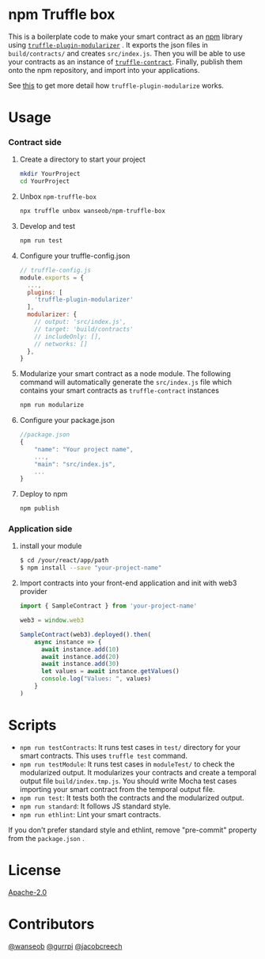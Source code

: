 # npm Truffle box

This is a boilerplate code to make your smart contract as an [npm](https://npmjs.com) library using [`truffle-plugin-modularizer`](https://github.com/wanseob/truffle-plugin-modularizer) . It exports the json files in `build/contracts/` and creates `src/index.js`. Then you will be able to use your contracts as an instance of [`truffle-contract`](https://github.com/trufflesuite/truffle/tree/develop/packages/truffle-contract). Finally, publish them onto the npm repository, and import into your applications. 

See [this](https://github.com/wanseob/truffle-plugin-modularizer) to get more detail how `truffle-plugin-modularize` works.



# Usage

### Contract side

1. Create a directory to start your project
	```bash
	mkdir YourProject
	cd YourProject
	```
	
2. Unbox `npm-truffle-box`
	```bash
	npx truffle unbox wanseob/npm-truffle-box
	```
	
3. Develop and test
	```bash
	npm run test
	```
	
4. Configure your truffle-config.json
	```javascript
    // truffle-config.js
    module.exports = {
      ...,
      plugins: [
        'truffle-plugin-modularizer'
      ],
      modularizer: {
        // output: 'src/index.js',
        // target: 'build/contracts'
        // includeOnly: [],
        // networks: []
      },
    }
   ```
   
5. Modularize your smart contract as a node module. The following command will automatically generate the `src/index.js` file which contains your smart contracts as `truffle-contract` instances
	```javascript
	npm run modularize
	```

6. Configure your package.json
	```javascript
	//package.json
	{
        "name": "Your project name",
        ...,
        "main": "src/index.js",
        ...
	}
	```
	
7. 	Deploy to npm
	```bash
	npm publish
	```

### Application side

1. install your module
	```bash
	$ cd /your/react/app/path
	$ npm install --save "your-project-name"
	```

2. Import contracts into your front-end application and init with web3 provider

	```javascript
    import { SampleContract } from 'your-project-name'

    web3 = window.web3
    
    SampleContract(web3).deployed().then(
        async instance => {
          await instance.add(10)
          await instance.add(20)
          await instance.add(30)
          let values = await instance.getValues()
          console.log("Values: ", values)
        }
    )
   ```



# Scripts

- `npm run testContracts`: It runs test cases in `test/` directory for your smart contracts. This uses `truffle test` command.
- `npm run testModule`: It runs test cases in `moduleTest/` to check the modularized output. It modularizes your contracts and create a temporal output file `build/index.tmp.js`. You should write Mocha test cases importing your smart contract from the temporal output file.
- `npm run test`: It tests both the contracts and the modularized output.
- `npm run standard`: It follows JS standard style.
- `npm run ethlint`: Lint your smart contracts.

If you don't prefer standard style and ethlint, remove "pre-commit" property from the `package.json` .


# License

[Apache-2.0](LICENSE)

# Contributors

[@wanseob](https://github.com/wanseob) [@gurrpi](https://github.com/gurrpi) [@jacobcreech](https://github.com/jacobcreech)
